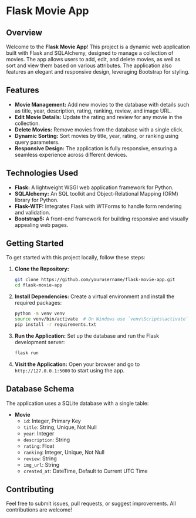 # Flask Movie App

## Overview

Welcome to the **Flask Movie App**! This project is a dynamic web application built with Flask and SQLAlchemy, designed to manage a collection of movies. The app allows users to add, edit, and delete movies, as well as sort and view them based on various attributes. The application also features an elegant and responsive design, leveraging Bootstrap for styling.

## Features

- **Movie Management:** Add new movies to the database with details such as title, year, description, rating, ranking, review, and image URL.
- **Edit Movie Details:** Update the rating and review for any movie in the collection.
- **Delete Movies:** Remove movies from the database with a single click.
- **Dynamic Sorting:** Sort movies by title, year, rating, or ranking using query parameters.
- **Responsive Design:** The application is fully responsive, ensuring a seamless experience across different devices.

## Technologies Used

- **Flask:** A lightweight WSGI web application framework for Python.
- **SQLAlchemy:** An SQL toolkit and Object-Relational Mapping (ORM) library for Python.
- **Flask-WTF:** Integrates Flask with WTForms to handle form rendering and validation.
- **Bootstrap5:** A front-end framework for building responsive and visually appealing web pages.

## Getting Started

To get started with this project locally, follow these steps:

1. **Clone the Repository:**
    ```bash
    git clone https://github.com/yourusername/flask-movie-app.git
    cd flask-movie-app
    ```

2. **Install Dependencies:**
    Create a virtual environment and install the required packages:
    ```bash
    python -m venv venv
    source venv/bin/activate  # On Windows use `venv\Scripts\activate`
    pip install -r requirements.txt
    ```

3. **Run the Application:**
    Set up the database and run the Flask development server:
    ```bash
    flask run
    ```

4. **Visit the Application:**
    Open your browser and go to `http://127.0.0.1:5000` to start using the app.

## Database Schema

The application uses a SQLite database with a single table:

- **Movie**
  - `id`: Integer, Primary Key
  - `title`: String, Unique, Not Null
  - `year`: Integer
  - `description`: String
  - `rating`: Float
  - `ranking`: Integer, Unique, Not Null
  - `review`: String
  - `img_url`: String
  - `created_at`: DateTime, Default to Current UTC Time

## Contributing

Feel free to submit issues, pull requests, or suggest improvements. All contributions are welcome!




